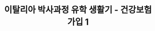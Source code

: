 ---
title: "이탈리아 박사과정 유학 생활기 - 건강보험 가입 1"
tags: [phd, italy, studying_abroad]
categories: phd
sidebar:
  nav: "docs"
mathjax: false
toc: true
toc_label: Table of Contents
toc_sticky: true
comments: true
published: false
---